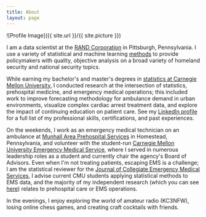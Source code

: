 ```yaml
---
title: About
layout: page
---
```

![Profile Image]({{ site.url }}/{{ site.picture }})

<p>I am a data scientist at the <a href="https://www.rand.org">RAND Corporation</a> in Pittsburgh, Pennsylvania. I use a variety of statistical and machine learning <a href="https://www.rand.org/about/people/g/goode_thomas.html">methods</a> to provide policymakers with quality, objective analysis on a broad variety of homeland security and national security topics.</p>

<p>While earning my bachelor's and master's degrees in <a href="http://www.stat.cmu.edu/msp/curriculum">statistics at Carnegie Mellon University</a>, I conducted research at the intersection of statistics, prehospital medicine, and emergency medical operations; this included work to improve forecasting methodology for ambulance demand in urban environments, visualize complex cardiac arrest treatment data, and explore the impact of continuing education on patient care. See my <a href="https://www.linkedin.com/in/tom-goode/">LinkedIn profile</a> for a full list of my professional skills, certifications, and past experiences.</p>

<p>On the weekends, I work as an emergency medical technician on an ambulance at <a href="https://www.munhallems.org/">Munhall Area Prehospital Services</a> in Homestead, Pennsylvania, and volunteer with the student-run <a href="https://cmuems.org/">Carnegie Mellon University Emergency Medical Service</a>, where I served in numerous leadership roles as a student and currently chair the agency's Board of Advisors. Even when I'm not treating patients, escaping EMS is a challenge; I am the statistical reviewer for the <a href="https://www.collegeems.com/">Journal of Collegiate Emergency Medical Services</a>, I advise current CMU students applying statistical methods to EMS data, and the majority of my independent research (which you can see <a href="http://tomgoode.com/projects/">here</a>) relates to prehospital care or EMS operations.</p>
    
<p>In the evenings, I enjoy exploring the world of amateur radio (KC3NFW), losing online chess games, and creating craft cocktails with friends.</p>
